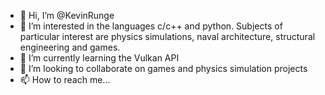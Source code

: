 - 👋 Hi, I’m @KevinRunge
- 👀 I’m interested in the languages c/c++ and python. Subjects of particular interest are physics simulations, naval architecture, structural engineering and games.
- 🌱 I’m currently learning the Vulkan API
- 💞️ I’m looking to collaborate on games and physics simulation projects
- 📫 How to reach me...

<!---
KevinRunge/KevinRunge is a ✨ special ✨ repository because its `README.md` (this file) appears on your GitHub profile.
You can click the Preview link to take a look at your changes.
--->
